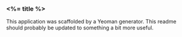 ### <%= title %> ###

This application was scaffolded by a Yeoman generator. This readme should probably be updated to something a bit more useful.
